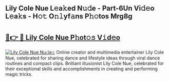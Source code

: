 ## Lily Cole Nue L𝚎a𝚔ed N𝚞𝚍e - Part-6Un Vi𝚍𝚎o L𝚎a𝚔s - H𝚘𝚝 O𝚗𝚕yf𝚊ns P𝚑𝚘tos Mrg8g

# <h2><a href="http://kf8nra1.oniu.top/?m=Lily+Cole+Nue">🔗👉 🔴 Lily Cole Nue P𝚑ot𝚘𝚜 V𝚒d𝚎o</a></h2>

[![Lily Cole Nue Nu𝚍e𝚜](https://i.imgur.com/0qMVB7G.gif)](http://kf8nra1.oniu.top/?m=Lily+Cole+Nue)
Online creator and multimedia entertainer Lily Cole Nue, celebrated for sharing dance and lifestyle ideas through viral dance routines and compact clips. Brilliant illusionist Lily Cole Nue, celebrated for their exceptional skills and accomplishments in creating and performing magic tricks.  

